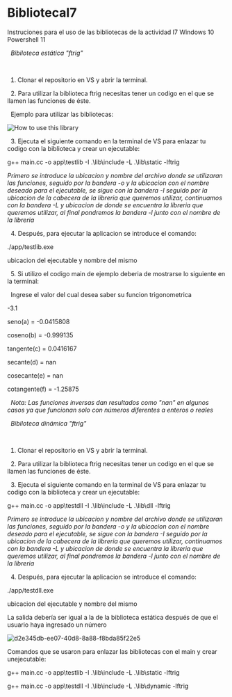 # BibliotecaI7
Instruciones para el uso de las bibliotecas de la actividad I7 Windows 10 Powershell 11


&nbsp;
*Bibiloteca estática "ftrig"*


&nbsp;
1. Clonar el repositorio en VS y abrir la terminal.


&nbsp;
2. Para utilizar la biblioteca ftrig necesitas tener un codigo en el que se llamen las funciones de éste.


&nbsp;
Ejemplo para utilizar las bibliotecas:

![How to use this library](https://user-images.githubusercontent.com/110647400/185806984-670e558a-1582-46fe-9401-f2528347b2c5.png)


&nbsp;
3. Ejecuta el siguiente comando en la terminal de VS para enlazar tu codigo con la biblioteca y crear un ejecutable: 

g++ main.cc -o app\testlib -I .\lib\include -L .\lib\static -lftrig

*Primero se introduce la ubicacion y nombre del archivo donde se utilizaran las funciones, seguido por la bandera -o y la ubicacion con el nombre deseado
para el ejecutable, se sigue con la bandera -I seguido por la ubicacion de la cabecera de la libreria que queremos utilizar, continuamos con la bandera
-L y ubicacion de donde se encuentra la libreria que queremos utilizar, al final pondremos la bandera -l junto con el nombre de la libreria*


&nbsp;
4. Después, para ejecutar la aplicacion se introduce el comando: 

./app/testlib.exe

ubicacion del ejecutable y nombre del mismo


&nbsp;
5. Si utilizo el codigo main de ejemplo deberia de mostrarse lo siguiente en la terminal:


&nbsp;
Ingrese el valor del cual desea saber su funcion trigonometrica

-3.1

seno(a) = -0.0415808

coseno(b) = -0.999135

tangente(c) = 0.0416167

secante(d) = nan

cosecante(e) = nan

cotangente(f) = -1.25875


&nbsp;
*Nota: Las funciones inversas dan resultados como "nan" en algunos casos ya que funcionan solo con números diferentes a enteros o reales*



&nbsp;
*Bibiloteca dinámica "ftrig"*


&nbsp;
1. Clonar el repositorio en VS y abrir la terminal.


&nbsp;
2. Para utilizar la biblioteca ftrig necesitas tener un codigo en el que se llamen las funciones de éste.


&nbsp;
3. Ejecuta el siguiente comando en la terminal de VS para enlazar tu codigo con la biblioteca y crear un ejecutable: 

g++ main.cc -o app\testdll -I .\lib\include -L .\lib\dll -lftrig

*Primero se introduce la ubicacion y nombre del archivo donde se utilizaran las funciones, seguido por la bandera -o y la ubicacion con el nombre deseado
para el ejecutable, se sigue con la bandera -I seguido por la ubicacion de la cabecera de la libreria que queremos utilizar, continuamos con la bandera
-L y ubicacion de donde se encuentra la libreria que queremos utilizar, al final pondremos la bandera -l junto con el nombre de la libreria*


&nbsp;
4. Después, para ejecutar la aplicacion se introduce el comando: 

./app/testdll.exe

ubicacion del ejecutable y nombre del mismo


La salida debería ser igual a la de la biblioteca estática después de que el usuario haya ingresado un número


![d2e345db-ee07-40d8-8a88-f8bda85f22e5](https://user-images.githubusercontent.com/109250047/182996997-689d5de0-ef61-4282-b7e5-e85f22585291.jpg)


Comandos que se usaron para enlazar las bibliotecas con el main y crear unejecutable:


g++ main.cc -o app\testlib -I .\lib\include -L .\lib\static -lftrig


g++ main.cc -o app\testdll -I .\lib\include -L .\lib\dynamic -lftrig
